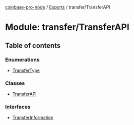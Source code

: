 [coinbase-pro-node](../README.md) / [Exports](../modules.md) / transfer/TransferAPI

# Module: transfer/TransferAPI

## Table of contents

### Enumerations

- [TransferType](../enums/transfer/transferapi.transfertype.md)

### Classes

- [TransferAPI](../classes/transfer/transferapi.transferapi.md)

### Interfaces

- [TransferInformation](../interfaces/transfer/transferapi.transferinformation.md)
